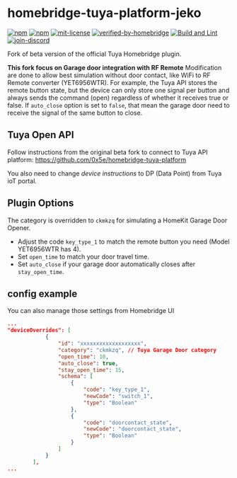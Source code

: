 # homebridge-tuya-platform-jeko

[![npm](https://badgen.net/npm/v/homebridge-tuya-platform-jeko)](https://www.npmjs.com/package/homebridge-tuya-platform-jeko)
[![npm](https://badgen.net/npm/dt/homebridge-tuya-platform-jeko)](https://www.npmjs.com/package/homebridge-tuya-platform-jeko)
[![mit-license](https://badgen.net/npm/license/homebridge-tuya-platform-jeko)](https://www.npmjs.com/package/homebridge-tuya-platform-jeko/blob/main/LICENSE)
[![verified-by-homebridge](https://badgen.net/badge/homebridge/verified/purple)](https://github.com/homebridge/homebridge/wiki/Verified-Plugins)
[![Build and Lint](https://github.com/LeJeko/homebridge-tuya-platform-jeko/actions/workflows/build.yml/badge.svg)](https://github.com/LeJeko/homebridge-tuya-platform-jeko/actions/workflows/build.yml)
[![join-discord](https://badgen.net/badge/icon/discord?icon=discord&label=homebridge/tuya)](https://discord.gg/homebridge-432663330281226270)


Fork of beta version of the official Tuya Homebridge plugin.

**This fork focus on Garage door integration with RF Remote**
Modification are done to allow best simulation without door contact, like WiFi to RF Remote converter (YET6956WTR).
For example, the Tuya API stores the remote button state, but the device can only store one signal per button and always sends the command (open) regardless of whether it receives true or false.
If `auto_close` option is set to `false`, that mean the garage door need to receive the signal of the same button to close.


## Tuya Open API
Follow instructions from the original beta fork to connect to Tuya API platform:
https://github.com/0x5e/homebridge-tuya-platform

You also need to change *device instructions* to DP (Data Point) from Tuya ioT portal.

## Plugin Options

The category is overridden to `ckmkzq` for simulating a HomeKit Garage Door Opener.

- Adjust the code `key_type_1` to match the remote button you need (Model YET6956WTR has 4).
- Set `open_time` to match your door travel time.
- Set `auto_close` if your garage door automatically closes after `stay_open_time`.

## config example
You can also manage those settings from Homebridge UI
```json
...
"deviceOverrides": [
            {
                "id": "xxxxxxxxxxxxxxxxxxx",
                "category": "ckmkzq", // Tuya Garage Door category
                "open_time": 10,
                "auto_close": true,
                "stay_open_time": 15,
                "schema": [
                    {
                        "code": "key_type_1",
                        "newCode": "switch_1",
                        "type": "Boolean"
                    },
                    {
                        "code": "doorcontact_state",
                        "newCode": "doorcontact_state",
                        "type": "Boolean"
                    }
                ]
            }
        ],
...
```
